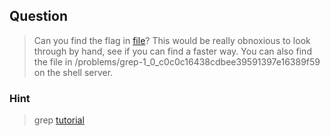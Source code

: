 ## Question
>Can you find the flag in [file](//2018shell.picoctf.com/static/805ac70722810caa0b1c02bc88ef68d8/file)? This would be really obnoxious to look through by hand, see if you can find a faster way. You can also find the file in /problems/grep-1_0_c0c0c16438cdbee39591397e16389f59 on the shell server.

### Hint
>grep [tutorial](https://ryanstutorials.net/linuxtutorial/grep.php)
